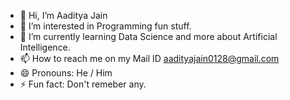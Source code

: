 - 👋 Hi, I’m Aaditya Jain
- 👀 I’m interested in Programming fun stuff.
- 🌱 I’m currently learning Data Science and more about Artificial Intelligence.
- 📫 How to reach me on my Mail ID aadityajain0128@gmail.com
- 😄 Pronouns: He / Him
- ⚡ Fun fact: Don't remeber any.

<!---
AadityaJain0128/AadityaJain0128 is a ✨ special ✨ repository because its `README.md` (this file) appears on your GitHub profile.
You can click the Preview link to take a look at your changes.
--->
